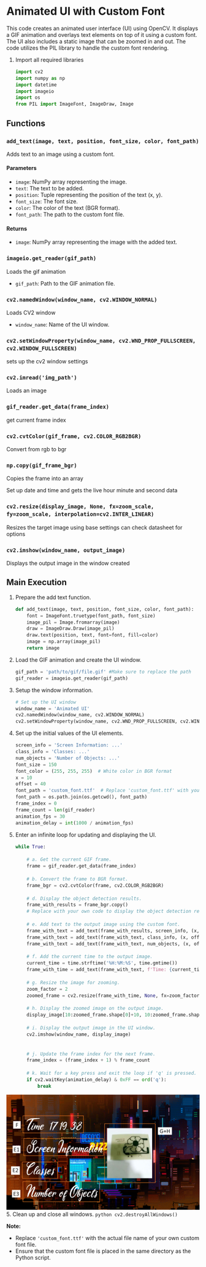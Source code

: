 # Animated UI with Custom Font

This code creates an animated user interface (UI) using OpenCV. It displays a GIF animation and overlays text elements on top of it using a custom font. The UI also includes a static image that can be zoomed in and out. The code utilizes the PIL library to handle the custom font rendering.
1. Import all required libraries
    ```python
    import cv2
    import numpy as np
    import datetime
    import imageio
    import os
    from PIL import ImageFont, ImageDraw, Image
    ```
## Functions

### `add_text(image, text, position, font_size, color, font_path)`

Adds text to an image using a custom font.

#### Parameters

- `image`: NumPy array representing the image.
- `text`: The text to be added.
- `position`: Tuple representing the position of the text (x, y).
- `font_size`: The font size.
- `color`: The color of the text (BGR format).
- `font_path`: The path to the custom font file.

#### Returns

- `image`: NumPy array representing the image with the added text.

### `imageio.get_reader(gif_path)`

Loads the gif animation
- `gif_path`: Path to the GIF animation file.

### `cv2.namedWindow(window_name, cv2.WINDOW_NORMAL)`

Loads CV2 window
- `window_name`: Name of the UI window.

### `cv2.setWindowProperty(window_name, cv2.WND_PROP_FULLSCREEN, cv2.WINDOW_FULLSCREEN)`

sets up the cv2 window settings

### `cv2.imread('img_path')`
Loads an image

### `gif_reader.get_data(frame_index)`
get current frame index

### `cv2.cvtColor(gif_frame, cv2.COLOR_RGB2BGR)`
Convert from rgb to bgr

### `np.copy(gif_frame_bgr)`
Copies the frame into an array

Set up date and time and gets the live hour minute and second data

### `cv2.resize(display_image, None, fx=zoom_scale, fy=zoom_scale, interpolation=cv2.INTER_LINEAR)`
Resizes the target image using base settings can check datasheet for options

### `cv2.imshow(window_name, output_image)`
Displays the output image in the window created

## Main Execution

1. Prepare the add text function.
    ```python
    def add_text(image, text, position, font_size, color, font_path):
        font = ImageFont.truetype(font_path, font_size)
        image_pil = Image.fromarray(image)
        draw = ImageDraw.Draw(image_pil)
        draw.text(position, text, font=font, fill=color)
        image = np.array(image_pil)
        return image
    ```

1. Load the GIF animation and create the UI window.
    ```python
    gif_path = 'path/to/gif/file.gif' #Make sure to replace the path
    gif_reader = imageio.get_reader(gif_path)
    ```
2. Setup the window information.
    ```python
    # Set up the UI window
    window_name = 'Animated UI'
    cv2.namedWindow(window_name, cv2.WINDOW_NORMAL)
    cv2.setWindowProperty(window_name, cv2.WND_PROP_FULLSCREEN, cv2.WINDOW_FULLSCREEN)
    ```
3. Set up the initial values of the UI elements.
    ```python
    screen_info = 'Screen Information: ...'
    class_info = 'Classes: ...'
    num_objects = 'Number of Objects: ...'
    font_size = 150
    font_color = (255, 255, 255)  # White color in BGR format
    x = 10
    offset = 40
    font_path = 'custom_font.ttf'  # Replace 'custom_font.ttf' with your actual font file name
    font_path = os.path.join(os.getcwd(), font_path)
    frame_index = 0
    frame_count = len(gif_reader)
    animation_fps = 30
    animation_delay = int(1000 / animation_fps)
    ```
4. Enter an infinite loop for updating and displaying the UI.
    
    
    ```python
    while True:
        
        # a. Get the current GIF frame.
        frame = gif_reader.get_data(frame_index)

        # b. Convert the frame to BGR format.
        frame_bgr = cv2.cvtColor(frame, cv2.COLOR_RGB2BGR)

        # d. Display the object detection results.
        frame_with_results = frame_bgr.copy()
        # Replace with your own code to display the object detection results on the frame.
    
        # e. Add text to the output image using the custom font.
        frame_with_text = add_text(frame_with_results, screen_info, (x, offset), font_size, font_color, font_path)
        frame_with_text = add_text(frame_with_text, class_info, (x, offset * 2), font_size, font_color, font_path)
        frame_with_text = add_text(frame_with_text, num_objects, (x, offset * 3), font_size, font_color, font_path)
    
        # f. Add the current time to the output image.
        current_time = time.strftime('%H:%M:%S', time.gmtime())
        frame_with_time = add_text(frame_with_text, f'Time: {current_time}', (x, offset * 4), font_size, font_color, font_path)
    
        # g. Resize the image for zooming.
        zoom_factor = 2
        zoomed_frame = cv2.resize(frame_with_time, None, fx=zoom_factor, fy=zoom_factor)

        # h. Display the zoomed image on the output image.
        display_image[10:zoomed_frame.shape[0]+10, 10:zoomed_frame.shape[1]+10] = zoomed_frame

        # i. Display the output image in the UI window.
        cv2.imshow(window_name, display_image)

    
        # j. Update the frame index for the next frame.
        frame_index = (frame_index + 1) % frame_count

        # k. Wait for a key press and exit the loop if 'q' is pressed.
        if cv2.waitKey(animation_delay) & 0xFF == ord('q'):
            break
    ```
![classes](./big_picture.png)
5. Clean up and close all windows.
    ```python
    cv2.destroyAllWindows()
    ```

**Note:**
- Replace `'custom_font.ttf'` with the actual file name of your own custom font file.
- Ensure that the custom font file is placed in the same directory as the Python script.